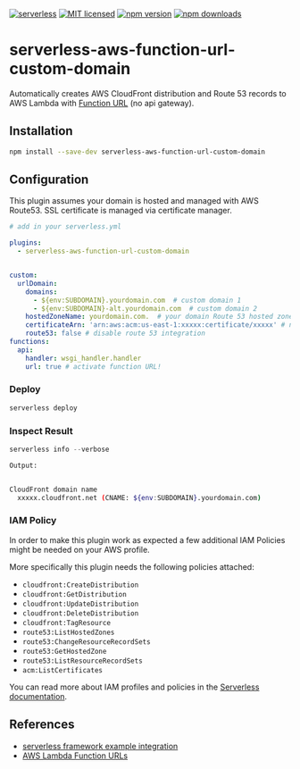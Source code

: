 [![serverless](http://public.serverless.com/badges/v3.svg)](http://www.serverless.com)
[![MIT licensed](https://img.shields.io/badge/license-MIT-blue.svg)]([https://raw.githubusercontent.com/Droplr/serverless-api-cloudfront/master/LICENSE](https://raw.githubusercontent.com/wangsha/serverless-aws-function-url-custom-domain/main/LICENSE))
[![npm version](https://badge.fury.io/js/serverless-aws-function-url-custom-domain.svg)](https://badge.fury.io/js/serverless-aws-function-url-custom-domain)
[![npm downloads](https://img.shields.io/npm/dt/serverless-aws-function-url-custom-domain.svg?style=flat)](https://www.npmjs.com/package/serverless-aws-function-url-custom-domain)

# serverless-aws-function-url-custom-domain

Automatically creates AWS CloudFront distribution and Route 53 records to AWS Lambda with [Function URL](https://aws.amazon.com/fr/blogs/aws/announcing-aws-lambda-function-urls-built-in-https-endpoints-for-single-function-microservices/) (no api gateway).

## Installation
```bash
npm install --save-dev serverless-aws-function-url-custom-domain
```

## Configuration
This plugin assumes your domain is hosted and managed with AWS Route53. SSL certificate is managed via certificate manager.

```yaml
# add in your serverless.yml

plugins:
  - serverless-aws-function-url-custom-domain


custom:
  urlDomain:
    domains:
      - ${env:SUBDOMAIN}.yourdomain.com  # custom domain 1
      - ${env:SUBDOMAIN}-alt.yourdomain.com  # custom domain 2
    hostedZoneName: yourdomain.com.  # your domain Route 53 hosted zone name
    certificateArn: 'arn:aws:acm:us-east-1:xxxxx:certificate/xxxxx' # need to be located at NVirgina
    route53: false # disable route 53 integration
functions:
  api:
    handler: wsgi_handler.handler
    url: true # activate function URL!

```

### Deploy
```javascript
serverless deploy
```

### Inspect Result
```javascript
serverless info --verbose
```

```bash
Output:


CloudFront domain name
  xxxxx.cloudfront.net (CNAME: ${env:SUBDOMAIN}.yourdomain.com)

```

### IAM Policy

In order to make this plugin work as expected a few additional IAM Policies might be needed on your AWS profile.

More specifically this plugin needs the following policies attached:

  * `cloudfront:CreateDistribution`
  * `cloudfront:GetDistribution`
  * `cloudfront:UpdateDistribution`
  * `cloudfront:DeleteDistribution`
  * `cloudfront:TagResource`
  * `route53:ListHostedZones`
  * `route53:ChangeResourceRecordSets`
  * `route53:GetHostedZone`
  * `route53:ListResourceRecordSets`
  * `acm:ListCertificates`

You can read more about IAM profiles and policies in the [Serverless documentation](https://serverless.com/framework/docs/providers/aws/guide/credentials#creating-aws-access-keys).


## References
  - [serverless framework example integration](https://medium.com/@walid.karray/configuring-a-custom-domain-for-aws-lambda-function-url-with-serverless-framework-c0d78abdc253)
  - [AWS Lambda Function URLs](https://aws.amazon.com/fr/blogs/aws/announcing-aws-lambda-function-urls-built-in-https-endpoints-for-single-function-microservices/)
